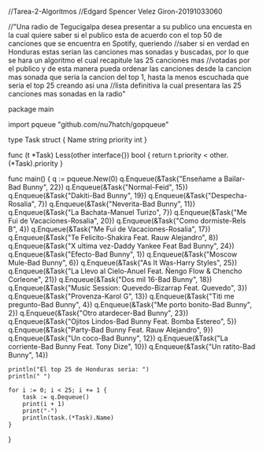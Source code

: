 //Tarea-2-Algoritmos
//Edgard Spencer Velez Giron-20191033060

//"Una radio de Tegucigalpa desea presentar a su publico una encuesta en la cual quiere saber si el publico esta de acuerdo con el top 50 de canciones que se encuentra en Spotify, queriendo
//saber si en verdad en Honduras estas serian las canciones mas sonadas y buscadas,  por lo que se hara un algoritmo el cual recapitule las 25 canciones mas
//votadas por el publico y de esta manera pueda ordenar las canciones desde la cancion mas sonada que seria la cancion del top 1, hasta la menos escuchada que seria el top 25 creando asi una
//lista definitiva la cual presentara las 25 canciones mas sonadas en la radio"

package main

import pqueue "github.com/nu7hatch/gopqueue"

type Task struct {
	Name     string
	priority int
}

func (t *Task) Less(other interface{}) bool {
	return t.priority < other.(*Task).priority
}

func main() {
	q := pqueue.New(0)
	q.Enqueue(&Task{"Enseñame a Bailar-Bad Bunny", 22})
	q.Enqueue(&Task{"Normal-Feid", 15})
	q.Enqueue(&Task{"Dakiti-Bad Bunny", 19})
	q.Enqueue(&Task{"Despecha-Rosalia", 7})
	q.Enqueue(&Task{"Neverita-Bad Bunny", 11})
	q.Enqueue(&Task{"La Bachata-Manuel Turizo", 7})
	q.Enqueue(&Task{"Me Fui de Vacaciones-Rosalia", 20})
	q.Enqueue(&Task{"Como dormiste-Rels B", 4})
	q.Enqueue(&Task{"Me Fui de Vacaciones-Rosalia", 17})
	q.Enqueue(&Task{"Te Felicito-Shakira Feat. Rauw Alejandro", 8})
	q.Enqueue(&Task{"X ultima vez-Daddy Yankee Feat Bad Bunny", 24})
	q.Enqueue(&Task{"Efecto-Bad Bunny", 1})
	q.Enqueue(&Task{"Moscow Mule-Bad Bunny", 6})
	q.Enqueue(&Task{"As It Was-Harry Styles", 25})
	q.Enqueue(&Task{"La Llevo al Cielo-Anuel Feat. Ñengo Flow & Chencho Corleone", 21})
	q.Enqueue(&Task{"Dos mil 16-Bad Bunny", 18})
	q.Enqueue(&Task{"Music Session: Quevedo-Bizarrap Feat. Quevedo", 3})
	q.Enqueue(&Task{"Provenza-Karol G", 13})
	q.Enqueue(&Task{"Titi me pregunto-Bad Bunny", 4})
	q.Enqueue(&Task{"Me porto bonito-Bad Bunny", 2})
	q.Enqueue(&Task{"Otro atardecer-Bad Bunny", 23})
	q.Enqueue(&Task{"Ojitos Lindos-Bad Bunny Feat. Bomba Estereo", 5})
	q.Enqueue(&Task{"Party-Bad Bunny Feat. Rauw Alejandro", 9})
	q.Enqueue(&Task{"Un coco-Bad Bunny", 12})
	q.Enqueue(&Task{"La corriente-Bad Bunny Feat. Tony Dize", 10})
	q.Enqueue(&Task{"Un ratito-Bad Bunny", 14})

	println("El top 25 de Honduras seria: ")
	println(" ")

	for i := 0; i < 25; i += 1 {
		task := q.Dequeue()
		print(i + 1)
		print("-")
		println(task.(*Task).Name)
	}
}
